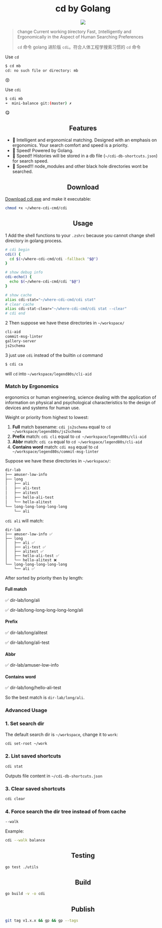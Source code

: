 <h1 align="center">cd by Golang</h1>
<p align="center"><img src="https://golang.org/lib/godoc/images/footer-gopher.jpg"></img></p>

> `C`hange Current working `D`irectory Fast, `I`ntelligently and Ergonomically in the Aspect of Human Searching Preferences
> 
> `cd` 命令 golang 进阶版 `cdi`。符合人体工程学搜索习惯的 `cd` 命令

Use `cd`

```sh
$ cd mb
cd: no such file or directory: mb
```

😡

Use `cdi`

```sh
$ cdi mb
➜  mini-balance git:(master) ✗
```

😋

<h2 align="center">Features</h2>

- 🦄 Intelligent and ergonomical matching. Designed with an emphasis on ergonomics. Your search comfort and speed is a priority.
- 🚀 Speed! Powered by Golang.
- 🚀 Speed!! Histories will be stored in a db file (`~/cdi-db-shortcuts.json`) for search speed.
- 🚀 Speed!!! node_modules and other black hole directories wont be searched.

<h2 align="center">Download</h2>

[Download cdi exe](https://github.com/legend80s/cdi-go/raw/master/cdi) and make it executable:

```sh
chmod +x ~/where-cdi-cmd/cdi
```

<h2 align="center">Usage</h2>

1 Add the shell functions to your `.zshrc` because you cannot change shell directory in golang process.

```sh
# cdi begin
cdi() {
  cd $(~/where-cdi-cmd/cdi -fallback "$@")
}

# show debug info
cdi-echo() {
  echo $(~/where-cdi-cmd/cdi "$@")
}

# show cache
alias cdi-stat="~/where-cdi-cmd/cdi stat"
# clear cache
alias cdi-stat-clear="~/where-cdi-cmd/cdi stat --clear"
# cdi end
```

2 Then suppose we have these directories in `~/workspace/`

```txt
cli-aid
commit-msg-linter
gallery-server
js2schema
```

3 just use `cdi` instead of the builtin `cd` command

```sh
$ cdi ca
```

will `cd` into `~/workspace/legend80s/cli-aid`

### Match by Ergonomics

ergonomics or human engineering, science dealing with the application of information on physical and psychological characteristics to the design of devices and systems for human use.

Weight or priority from highest to lowest:

1. **Full** match basename: `cdi js2schema` equal to `cd ~/workspace/legend80s/js2schema`
2. **Prefix** match: `cdi cli` equal to `cd ~/workspace/legend80s/cli-aid`
3. **Abbr** match: `cdi ca` equal to `cd ~/workspace/legend80s/cli-aid`
4. **Contains word** match: `cdi msg` equal to `cd ~/workspace/legend80s/commit-msg-linter`

Suppose we have these directories in `~/workspace/`:

```txt
dir-lab
├── amuser-low-info
├── long
│   ├── ali
│   ├── ali-test
│   ├── alitest
│   ├── hello-ali-test
│   └── hello-alitest
└── long-long-long-long-long
    └── ali
```

`cdi ali` will match:

```
dir-lab
├── amuser-low-info ✅
├── long
│   ├── ali ✅
│   ├── ali-test ✅
│   ├── alitest ✅
│   ├── hello-ali-test ✅
│   └── hello-alitest ❌
└── long-long-long-long-long
    └── ali ✅
```

After sorted by priority then by length:

#### Full match

✅ dir-lab/long/ali

✅ dir-lab/long-long-long-long-long/ali

#### Prefix

✅ dir-lab/long/alitest

✅ dir-lab/long/ali-test

#### Abbr

✅ dir-lab/amuser-low-info

#### Contains word

✅ dir-lab/long/hello-ali-test

So the best match is `dir-lab/long/ali`.

### Advanced Usage

### 1. Set search dir

The default search dir is `~/workspace`, change it to `work`:

```sh
cdi set-root ~/work
```

### 2. List saved shortcuts

```sh
cdi stat
```

Outputs file content in `~/cdi-db-shortcuts.json`

### 3. Clear saved shortcuts

```sh
cdi clear
```

### 4. Force search the dir tree instead of from cache

```sh
--walk
```

Example:

```sh
cdi --walk balance
```

<h2 align="center">Testing</h2>

```sh
go test ./utils
```

<h2 align="center">Build</h2>

```sh
go build -v -o cdi
```

<h2 align="center">Publish</h2>

```sh
git tag v1.x.x && gp && gp --tags
```
